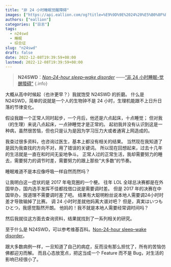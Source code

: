```yaml
---
title: "非 24 小时睡眠觉醒障碍"
images: ["https://api.eallion.com/og?title=%E9%9D%9E%2024%20%E5%B0%8F%E6%97%B6%E7%9D%A1%E7%9C%A0%E8%A7%89%E9%86%92%E9%9A%9C%E7%A2%8D"]
authors: ["eallion"]
categories: ["日志"]
tags: 
  - n24swd
  - 睡眠
  - 综合征
slug: "n24swd"
draft: false
date: 2022-12-08T19:39:59+08:00
lastmod: 2022-12-08T19:39:59+08:00
---
```


> **N24SWD**：[*Non-24-hour sleep–wake disorder*](https://en.wikipedia.org/wiki/Non-24-hour_sleep%E2%80%93wake_disorder) ——[“非 24 小时睡眠-觉醒障碍”](https://en.wikipedia.org/wiki/Non-24-hour_sleep%E2%80%93wake_disorder)
{.info}

大概从高中时候起（也许更早？）我就饱受 N24SWD 的折磨。
什么是 N24SWD，简单的说就是一个人的生物钟不是 24 小时，生理机能跟不上日升日落的节律变化。

假设我跟一个正常人同时起步，一个月后，他还是六点起床，十点睡觉；
但对我（的生理）来说八点起床，一点钟睡觉才是正常的。
起初我并没有认识到这是一种病，虽然很苦恼，但也只是认为是因为学习压力大或者通宵上网造成的。

我查过很多资料，也咨询过医生，基本上都没有相关的结果。
当然现在我知道了是因为我查找的方向不对，用了错误的关键词。
所以现在回想起来，过去十几年的生活就是一直在和时间无妄地争斗。
正常人过的正常生活，我却需要努力的睡去，需要努力的调节时差，需要努力的跟上那些“大多数”的节奏。

睡眠难道不是本应像呼吸一样自然而然吗？

让我明白这一症状的是 2017 年电竞圈的一个梗。
往年 LOL 全球总决赛都是在外国举办，国内选手发挥不佳都找借口说是需要调时差。
但是 2017 年的决赛在中国举办，按道理不需要调时差了吧。
结果有大聪明粉丝说本地人需要调24小时时差才导致输掉了比赛。
调 24 小时时差就他妈离大谱对吧？
但是，真実はいつもひとつ，我感觉豁然开朗。
他妈的！我不就是本地人需要经常调时间吗？

然后我就往这方面去查询资料，结果就找到了一系列相关的研究。

至于什么是 N24SWD，可以参考维基百科。[Non-24-hour sleep–wake disorder](https://en.wikipedia.org/wiki/Non-24-hour_sleep%E2%80%93wake_disorder)。

跟大多数病例一样，一旦知道了自己的病症，反而没有那么担忧了，所有的苦恼仿佛都迎刃而解。
而且心态放宽点，把这当成一个 Feature 而不是 Bug，对生活的影响已经很小了。
